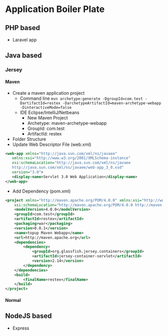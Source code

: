 # Application Boiler Plate

## PHP based

* Laravel app

## Java based

### Jersey
#### Maven
* Create a maven application project
  * Command line 
```mvn archetype:generate -DgroupId=com.test -DartifactId=restex -DarchetypeArtifactId=maven-archetype-webapp -DinteractiveMode=false```
  * IDE Eclipse/IntelliJ/Netbeans
    * New Maven Project
    * Archetype: maven-archetype-webapp
    * GroupId: com.test
    * ArtifactId: restex
* Folder Structure
* Update Web Descriptor File (web.xml)
```xml
<web-app xmlns="http://java.sun.com/xml/ns/javaee"
   xmlns:xsi="http://www.w3.org/2001/XMLSchema-instance"
   xsi:schemaLocation="http://java.sun.com/xml/ns/javaee 
   http://java.sun.com/xml/ns/javaee/web-app_3_0.xsd"
   version="3.0">
   <display-name>Servlet 3.0 Web Application</display-name>
</web-app>
```
* Add Dependency (pom.xml)
```xml
<project xmlns="http://maven.apache.org/POM/4.0.0" xmlns:xsi="http://www.w3.org/2001/XMLSchema-instance"
	xsi:schemaLocation="http://maven.apache.org/POM/4.0.0 http://maven.apache.org/maven-v4_0_0.xsd">
	<modelVersion>4.0.0</modelVersion>
	<groupId>com.test</groupId>
	<artifactId>restex</artifactId>
	<packaging>war</packaging>
	<version>0.0.1</version>
	<name>topup Maven Webapp</name>
	<url>http://maven.apache.org</url>
	<dependencies>
		<dependency>
			<groupId>org.glassfish.jersey.containers</groupId>
			<artifactId>jersey-container-servlet</artifactId>
			<version>2.14</version>
		</dependency>
	</dependencies>
	<build>
		<finalName>restex</finalName>
	</build>
</project>
```
#### Normal

## NodeJS based

* Express
